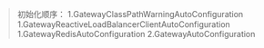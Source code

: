 > 初始化顺序：
> 1.GatewayClassPathWarningAutoConfiguration
> 1.GatewayReactiveLoadBalancerClientAutoConfiguration
> 1.GatewayRedisAutoConfiguration
> 2.GatewayAutoConfiguration
